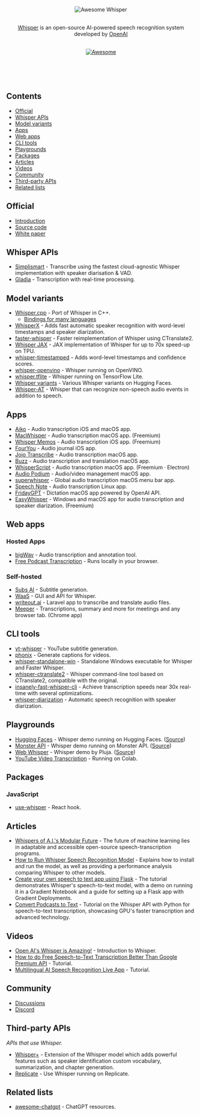 <div align="center">
	<br>
	<br>
	<div>
		<img src="media/logo.png" alt="Awesome Whisper">
		<br>
	</div>
	<br>
	<p>
		<a href="https://openai.com/research/whisper">Whisper</a> is an open-source AI-powered speech recognition system developed by <a href="https://openai.com">OpenAI</a>
	</p>
	<br>
	<a href="https://awesome.re">
		<img src="https://awesome.re/badge-flat2.svg" alt="Awesome">
	</a>
	<br>
	<br>
	<br>
	<br>
	<br>
</div>

## Contents

- [Official](#official)
- [Whisper APIs](#whisper-apis)
- [Model variants](#model-variants)
- [Apps](#apps)
- [Web apps](#web-apps)
- [CLI tools](#cli-tools)
- [Playgrounds](#playgrounds)
- [Packages](#packages)
- [Articles](#articles)
- [Videos](#videos)
- [Community](#community)
- [Third-party APIs](#third-party-apis)
- [Related lists](#related-lists)

## Official

- [Introduction](https://openai.com/research/whisper)
- [Source code](https://github.com/openai/whisper)
- [White paper](https://cdn.openai.com/papers/whisper.pdf)

## Whisper APIs

- [Simplismart](https://www.simplismart.ai/) - Transcribe using the fastest cloud-agnostic Whisper implementation with speaker diarisation & VAD.
- [Gladia](https://www.gladia.io) - Transcription with real-time processing.

## Model variants

- [Whisper.cpp](https://github.com/ggerganov/whisper.cpp) - Port of Whisper in C++.
	- [Bindings for many languages](https://github.com/ggerganov/whisper.cpp#bindings)
- [WhisperX](https://github.com/m-bain/whisperX) - Adds fast automatic speaker recognition with word-level timestamps and speaker diarization.
- [faster-whisper](https://github.com/guillaumekln/faster-whisper) - Faster reimplementation of Whisper using CTranslate2.
- [Whisper JAX](https://github.com/sanchit-gandhi/whisper-jax) - JAX implementation of Whisper for up to 70x speed-up on TPU.
- [whisper-timestamped](https://github.com/linto-ai/whisper-timestamped) - Adds word-level timestamps and confidence scores.
- [whisper-openvino](https://github.com/zhuzilin/whisper-openvino) - Whisper running on OpenVINO.
- [whisper.tflite](https://github.com/usefulsensors/openai-whisper) - Whisper running on TensorFlow Lite.
- [Whisper variants](https://huggingface.co/models?other=whisper) - Various Whisper variants on Hugging Faces.
- [Whisper-AT](https://github.com/YuanGongND/whisper-at) - Whisper that can recognize non-speech audio events in addition to speech.

## Apps

- [Aiko](https://sindresorhus.com/aiko) - Audio transcription iOS and macOS app.
- [MacWhisper](https://goodsnooze.gumroad.com/l/macwhisper) - Audio transcription macOS app. (Freemium)
- [Whisper Memos](https://apps.apple.com/app/id6443658039) - Audio transcription iOS app. (Freemium)
- [FourYou](https://apps.apple.com/app/id1671616134) - Audio journal iOS app.
- [Jojo Transcribe](https://apps.apple.com/app/id1659864300) - Audio transcription macOS app.
- [Buzz](https://github.com/chidiwilliams/Buzz) - Audio transcription and translation macOS app.
- [WhisperScript](https://store.getwavery.com/l/whisperscript) - Audio transcription macOS app. (Freemium · Electron)
- [Audio Podium](https://apps.apple.com/app/id6449008295) - Audio/video management macOS app.
- [superwhisper](https://superwhisper.com) - Global audio transcription macOS menu bar app.
- [Speech Note](https://github.com/mkiol/dsnote) - Audio transcription Linux app.
- [FridayGPT](https://www.fridaygpt.app) - Dictation macOS app powered by OpenAI API.
- [EasyWhisper](https://easywhisper.io) - Windows and macOS app for audio transcription and speaker diarization. (Freemium)

## Web apps

<!-- ### Hosted and self-hosted -->
### Hosted Apps

- [bigWav](https://bigwav.app) - Audio transcription and annotation tool.
- [Free Podcast Transcription](https://freepodcasttranscription.com) - Runs locally in your browser.

### Self-hosted

- [Subs AI](https://github.com/abdeladim-s/subsai) - Subtitle generation.
- [WaaS](https://github.com/schibsted/WAAS) - GUI and API for Whisper.
- [writeout.ai](https://github.com/beyondcode/writeout.ai) - Laravel app to transcribe and translate audio files.
- [Meeper](https://github.com/pas1ko/meeper) - Transcriptions, summary and more for meetings and any browser tab. (Chrome app)

## CLI tools

- [yt-whisper](https://github.com/m1guelpf/yt-whisper) - YouTube subtitle generation.
- [phonix](https://github.com/platisd/phonix) - Generate captions for videos.
- [whisper-standalone-win](https://github.com/Purfview/whisper-standalone-win) - Standalone Windows executable for Whisper and Faster Whisper.
- [whisper-ctranslate2](https://github.com/Softcatala/whisper-ctranslate2) - Whisper command-line tool based on CTranslate2, compatible with the original.
- [insanely-fast-whisper-cli](https://github.com/ochen1/insanely-fast-whisper-cli) - Achieve transcription speeds near 30x real-time with several optimizations.
- [whisper-diarization](https://github.com/MahmoudAshraf97/whisper-diarization) - Automatic speech recognition with speaker diarization.

## Playgrounds

- [Hugging Faces](https://huggingface.co/spaces/openai/whisper) - Whisper demo running on Hugging Faces. ([Source](https://huggingface.co/spaces/openai/whisper/tree/main))
- [Monster API](https://whisperui.monsterapi.ai) - Whisper demo running on Monster API. ([Source](https://github.com/saharmor/whisper-playground))
- [Web Whisper](https://whisper.r3d.red) - Whisper demo by Pluja. ([Source](https://codeberg.org/pluja/web-whisper))
- [YouTube Video Transcription](https://github.com/ArthurFDLR/whisper-youtube) - Running on Colab.

## Packages

### JavaScript

- [use-whisper](https://github.com/chengsokdara/use-whisper) - React hook.

## Articles

- [Whispers of A.I.'s Modular Future](https://www.newyorker.com/tech/annals-of-technology/whispers-of-ais-modular-future) - The future of machine learning lies in adaptable and accessible open-source speech-transcription programs.
- [How to Run Whisper Speech Recognition Model](https://www.assemblyai.com/blog/how-to-run-openais-whisper-speech-recognition-model/) - Explains how to install and run the model, as well as providing a performance analysis comparing Whisper to other models.
- [Create your own speech to text app using Flask](https://blog.paperspace.com/whisper-openai-flask-application-deployment/) - The tutorial demonstrates Whisper's speech-to-text model, with a demo on running it in a Gradient Notebook and a guide for setting up a Flask app with Gradient Deployments.
- [Convert Podcasts to Text](https://betterprogramming.pub/openais-whisper-tutorial-42140dd696ee) - Tutorial on the Whisper API with Python for speech-to-text transcription, showcasing GPU's faster transcription and advanced technology.

## Videos

- [Open AI's Whisper is Amazing!](https://www.youtube.com/watch?v=OCBZtgQGt1I) - Introduction to Whisper.
- [How to do Free Speech-to-Text Transcription Better Than Google Premium API](https://www.youtube.com/watch?v=msj3wuYf3d8) - Tutorial.
- [Multilingual AI Speech Recognition Live App](https://www.youtube.com/watch?v=ywIyc8l1K1Q) - Tutorial.

## Community

- [Discussions](https://github.com/openai/whisper/discussions)
- [Discord](https://discord.com/invite/openai)

## Third-party APIs

*APIs that use Whisper.*

- [Whisper+](https://www.oneai.com/speech-to-text) - Extension of the Whisper model which adds powerful features such as speaker identification custom vocabulary, summarization, and chapter generation.
- [Replicate](https://replicate.com/openai/whisper) - Use Whisper running on Replicate.

## Related lists

- [awesome-chatgpt](https://github.com/sindresorhus/awesome-chatgpt) - ChatGPT resources.
